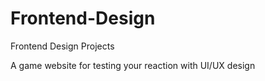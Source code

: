# Frontend-Design
Frontend Design Projects

A game website for testing your reaction with UI/UX design

